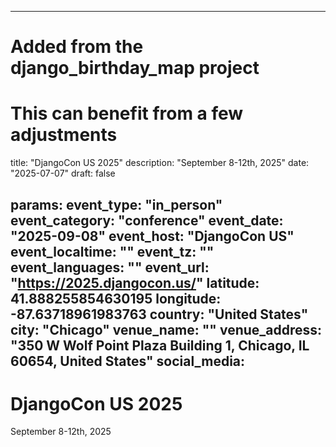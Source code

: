 
---
# Added from the django_birthday_map project
# This can benefit from a few adjustments
title: "DjangoCon US 2025"
description: "September 8-12th, 2025"
date: "2025-07-07"
draft: false

params:
  event_type: "in_person"
  event_category: "conference"
  event_date: "2025-09-08"
  event_host: "DjangoCon US"
  event_localtime: ""
  event_tz: ""
  event_languages: ""
  event_url: "https://2025.djangocon.us/"
  latitude: 41.888255854630195
  longitude: -87.63718961983763
  country: "United States"
  city: "Chicago"
  venue_name: ""
  venue_address: "350 W Wolf Point Plaza Building 1, Chicago, IL 60654, United States"
  social_media:
---

# DjangoCon US 2025

September 8-12th, 2025

